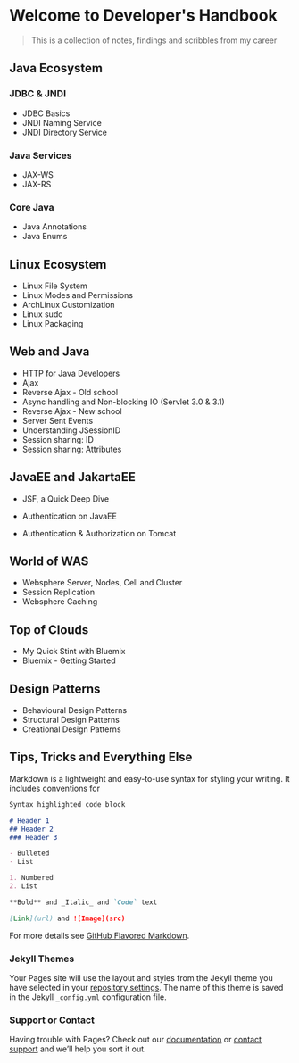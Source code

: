 # Welcome to Developer's Handbook
> This is a collection of notes, findings and scribbles from my career  

## Java Ecosystem

### JDBC & JNDI

- JDBC Basics
- JNDI Naming Service
- JNDI Directory Service

### Java Services
- JAX-WS
- JAX-RS

### Core Java
- Java Annotations
- Java Enums

## Linux Ecosystem

- Linux File System
- Linux Modes and Permissions
- ArchLinux Customization
- Linux sudo
- Linux Packaging

## Web and Java

- HTTP for Java Developers
- Ajax
- Reverse Ajax - Old school
- Async handling and Non-blocking IO (Servlet 3.0 & 3.1)
- Reverse Ajax - New school
- Server Sent Events
- Understanding JSessionID
- Session sharing: ID
- Session sharing: Attributes

## JavaEE and JakartaEE

- JSF, a Quick Deep Dive

- Authentication on JavaEE
- Authentication & Authorization on Tomcat

## World of WAS

- Websphere Server, Nodes, Cell and Cluster
- Session Replication
- Websphere Caching

## Top of Clouds

- My Quick Stint with Bluemix
- Bluemix - Getting Started

## Design Patterns

- Behavioural Design Patterns
- Structural Design Patterns
- Creational Design Patterns

## Tips, Tricks and Everything Else


Markdown is a lightweight and easy-to-use syntax for styling your writing. It includes conventions for

```markdown
Syntax highlighted code block

# Header 1
## Header 2
### Header 3

- Bulleted
- List

1. Numbered
2. List

**Bold** and _Italic_ and `Code` text

[Link](url) and ![Image](src)
```

For more details see [GitHub Flavored Markdown](https://guides.github.com/features/mastering-markdown/).

### Jekyll Themes

Your Pages site will use the layout and styles from the Jekyll theme you have selected in your [repository settings](https://github.com/john77eipe/john77eipe.github.io/settings). The name of this theme is saved in the Jekyll `_config.yml` configuration file.

### Support or Contact

Having trouble with Pages? Check out our [documentation](https://help.github.com/categories/github-pages-basics/) or [contact support](https://github.com/contact) and we’ll help you sort it out.

